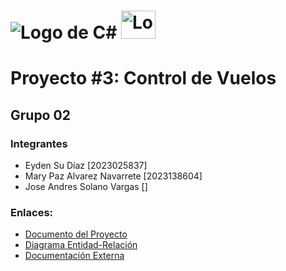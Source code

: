 # ![Logo de C#](https://skillicons.dev/icons?i=cs) <img src="https://upload.wikimedia.org/wikipedia/de/8/8c/Microsoft_SQL_Server_Logo.svg" alt="Logo de Microsoft SQL Server" width="55" height="45">

# Proyecto #3: Control de Vuelos
## Grupo 02

### Integrantes

   - Eyden Su Díaz               [2023025837]
   - Mary Paz Alvarez Navarrete  [2023138604]
   - Jose Andres Solano Vargas   []


### Enlaces:
- [Documento del Proyecto](https://tecdigital.tec.ac.cr/dotlrn/classes/CA/IC4301/S-1-2024.LM.IC4301.60/file-storage/view/Proyectos%2FProyecto_%233.pdf)
- [Diagrama Entidad-Relación](https://miro.com/app/board/uXjVKEoHDCo=/)
- [Documentación Externa](https://docs.google.com/document/d/1sgJ3yYIVOrOvktQdirT4pLuIgdcnIhtEjMjYBZVYCr8/edit?usp=sharing)
